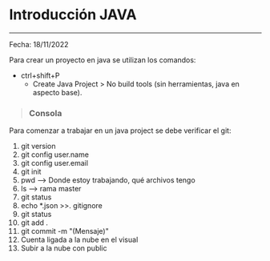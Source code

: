 # Introducción JAVA
---
Fecha: 18/11/2022

Para crear un proyecto en java se utilizan los comandos:
+ ctrl+shift+P
  + Create Java Project > No build tools (sin herramientas, java en aspecto base).

> ### Consola
Para comenzar a trabajar en un java project se debe verificar el git:
1. git version
2. git config user.name
3. git config user.email
4. git init
5. pwd --> Donde estoy trabajando, qué archivos tengo
6. ls --> rama master
7. git status 
8. echo *.json >>. gitignore
9. git status
10. git add .
11. git commit -m "(Mensaje)"
12. Cuenta ligada a la nube en el visual
13. Subir a la nube con public

